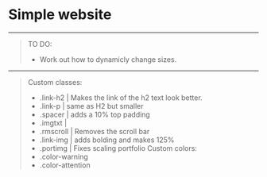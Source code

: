 # Simple website
---
> TO DO:
> - Work out how to dynamicly change sizes.
--- 
> Custom classes:
> - .link-h2 | Makes the link of the h2 text look better.
> - .link-p | same as H2 but smaller
> - .spacer | adds a 10% top padding
> - .imgtxt | 
> - .rmscroll | Removes the scroll bar
> - .link-img | adds bolding and makes 125%
> - .portimg | Fixes scaling portfolio
> Custom colors:
> - .color-warning
> - .color-attention